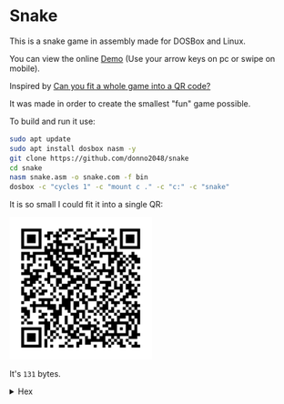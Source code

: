 # Snake

This is a snake game in assembly made for DOSBox and Linux.

You can view the online [Demo](https://donno2048.github.io/snake/) (Use your arrow keys on pc or swipe on mobile).

Inspired by [Can you fit a whole game into a QR code?](https://youtu.be/ExwqNreocpg)

It was made in order to create the smallest "fun" game possible.

To build and run it use:

```sh
sudo apt update
sudo apt install dosbox nasm -y
git clone https://github.com/donno2048/snake
cd snake
nasm snake.asm -o snake.com -f bin
dosbox -c "cycles 1" -c "mount c ." -c "c:" -c "snake"
```

It is so small I could fit it into a single QR:

<img src="./snake.png" width="250"/>

It's `131` bytes.

<details>
  <summary>Hex</summary>
  <br/>
    
```
6800b807b003cd10bfd007bd0400e85600e460bba000a8017402b30483e0147402f7db29df81ff9c0f77d9d1fb8d4102b1a0f6f184e474cc26803d070f94c4b009a
e74c04faa4f89eb8a078847024b79f8897f019e72098b760026c60420ebb14545e80200ebaa6001d7f7f781e2fc0f81fa9c0f7ff289d7b009ae74eb4fb007aa61c3
```
</details>

